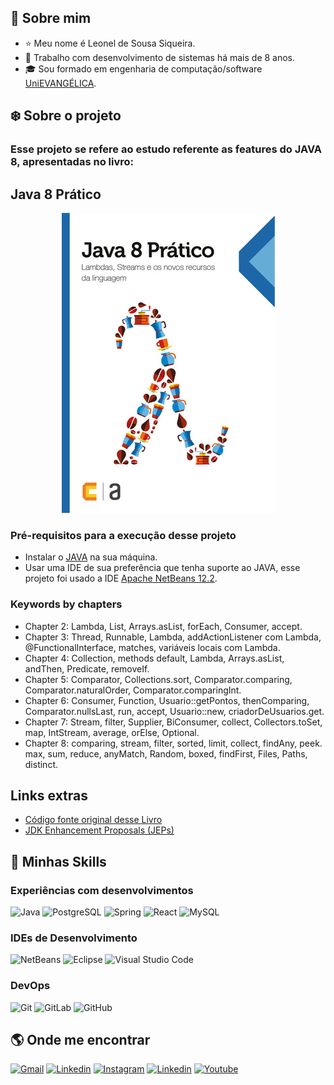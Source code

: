 ## :boy: Sobre mim
* :star: Meu nome é Leonel de Sousa Siqueira.
* :briefcase: Trabalho com desenvolvimento de sistemas há mais de 8 anos.
* :mortar_board: Sou formado em engenharia de computação/software [UniEVANGÉLICA](https://www4.unievangelica.edu.br/).

## :snowflake: Sobre o projeto
### Esse projeto se refere ao estudo referente as features do JAVA 8, apresentadas no livro:
## Java 8 Prático
<p align="center">
  <img src="./src/main/java/img/capa-livro-java-8-pratico.jpg" />
</p>

### Pré-requisitos para a execução desse projeto
* Instalar o [JAVA](https://www.oracle.com/br/java/technologies/javase/javase8-archive-downloads.html) na sua máquina.
* Usar uma IDE de sua preferência que tenha suporte ao JAVA, esse projeto foi usado a IDE [Apache NetBeans 12.2](https://netbeans.apache.org/download/index.html).

### Keywords by chapters
* Chapter 2: Lambda, List, Arrays.asList, forEach, Consumer, accept.
* Chapter 3: Thread, Runnable, Lambda, addActionListener com Lambda, @FunctionalInterface, matches, variáveis locais com Lambda.
* Chapter 4: Collection, methods default, Lambda, Arrays.asList, andThen, Predicate, removeIf.
* Chapter 5: Comparator, Collections.sort, Comparator.comparing, Comparator.naturalOrder, Comparator.comparingInt.
* Chapter 6: Consumer, Function, Usuario::getPontos, thenComparing, Comparator.nullsLast, run, accept, Usuario::new, criadorDeUsuarios.get.
* Chapter 7: Stream, filter, Supplier, BiConsumer, collect, Collectors.toSet, map, IntStream, average, orElse, Optional.
* Chapter 8: comparing, stream, filter, sorted, limit, collect, findAny, peek. max, sum, reduce, anyMatch, Random, boxed, findFirst, Files, Paths, distinct.

## Links extras
* [Código fonte original desse Livro](https://github.com/peas/java8)
* [JDK Enhancement Proposals (JEPs)](https://openjdk.java.net/jeps/0)

## :rocket: Minhas Skills
### Experiências com desenvolvimentos
![Java](https://img.shields.io/badge/-Java-333333?style=flat&logo=Java&logoColor=007396)
![PostgreSQL](https://img.shields.io/badge/-PostgreSQL-333333?style=flat&logo=postgresql)
![Spring](https://img.shields.io/badge/-Spring-333333?style=flat&logo=spring)
![React](https://img.shields.io/badge/-React-333333?style=flat&logo=react)
![MySQL](https://img.shields.io/badge/-MySQL-333333?style=flat&logo=mysql)
### IDEs de Desenvolvimento
![NetBeans](https://img.shields.io/badge/-NetBeans-333333?style=flat&logo=apachenetbeanside)
![Eclipse](https://img.shields.io/badge/-Eclipse-333333?style=flat&logo=eclipse-ide&logoColor=2C2255)
![Visual Studio Code](https://img.shields.io/badge/-Visual%20Studio%20Code-333333?style=flat&logo=visual-studio-code&logoColor=007ACC)
### DevOps
![Git](https://img.shields.io/badge/-Git-333333?style=social&logo=git)
![GitLab](https://img.shields.io/badge/-GitLab-333333?style=social&logo=gitlab)
![GitHub](https://img.shields.io/badge/-GitHub-333333?style=social&logo=github)

## :earth_americas: Onde me encontrar
[![Gmail](https://img.shields.io/badge/-Gmail-d3d3d3?style=flat-square&labelColor=006bed&logo=Gmail&logoColor=white)](mailto:leonel55sousa@gmail.com)
[![Linkedin](https://img.shields.io/badge/-Linkedin-d3d3d3?style=flat-square&labelColor=blue&logo=Linkedin&logoColor=white)](https://www.linkedin.com/in/leonel-de-sousa-siqueira-85866749/)
[![Instagram](https://img.shields.io/badge/-Instagram-d3d3d3?style=flat-square&labelColor=DF0174&logo=instagram&logoColor=white)](https://www.instagram.com/leonelsousas/)
[![Linkedin](https://img.shields.io/badge/-Facebook-d3d3d3?style=flat-square&labelColor=3b5998&logo=facebook&logoColor=white)](https://www.facebook.com/leonel.siqueira.395/)
[![Youtube](https://img.shields.io/badge/-Youtube-d3d3d3?style=flat-square&labelColor=ff0020&logo=youtube&logoColor=white)](https://www.youtube.com/channel/UCTtQi-lpQU-KjTjdCsjKyhQ)